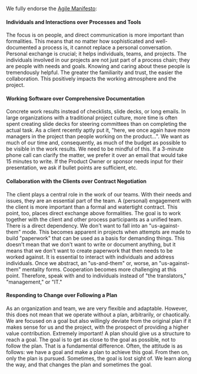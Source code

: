 We fully endorse the [Agile Manifesto](https://agilemanifesto.org/iso/de/manifesto.html):

#### Individuals and Interactions over Processes and Tools

The focus is on people, and direct communication is more important than formalities. This means that no matter how sophisticated and well-documented a process is, it cannot replace a personal conversation. Personal exchange is crucial; it helps individuals, teams, and projects. The individuals involved in our projects are not just part of a process chain; they are people with needs and goals. Knowing and caring about these people is tremendously helpful. The greater the familiarity and trust, the easier the collaboration. This positively impacts the working atmosphere and the project.

#### Working Software over Comprehensive Documentation

Concrete work results instead of checklists, slide decks, or long emails. In large organizations with a traditional project culture, more time is often spent creating slide decks for steering committees than on completing the actual task. As a client recently aptly put it, "here, we once again have more managers in the project than people working on the product...". We want as much of our time and, consequently, as much of the budget as possible to be visible in the work results. We need to be mindful of this. If a 3-minute phone call can clarify the matter, we prefer it over an email that would take 15 minutes to write. If the Product Owner or sponsor needs input for their presentation, we ask if bullet points are sufficient, etc.

#### Collaboration with the Clients over Contract Negotiation

The client plays a central role in the work of our teams. With their needs and issues, they are an essential part of the team. A (personal) engagement with the client is more important than a formal and watertight contract. This point, too, places direct exchange above formalities. The goal is to work together with the client and other process participants as a unified team. There is a direct dependency. We don't want to fall into an "us-against-them" mode. This becomes apparent in projects when attempts are made to build "paperwork" that can be used as a basis for demanding things. This doesn't mean that we don't want to write or document anything, but it means that we don't want to create paperwork that then needs to be worked against. It is essential to interact with individuals and address individuals. Once we abstract, an "us-and-them" or, worse, an "us-against-them" mentality forms. Cooperation becomes more challenging at this point. Therefore, speak with and to individuals instead of "the translators," "management," or "IT."

#### Responding to Change over Following a Plan

As an organization and team, we are very flexible and adaptable. However, this does not mean that we operate without a plan, arbitrarily, or chaotically. We are focused on a goal but also willingly deviate from the original plan if it makes sense for us and the project, with the prospect of providing a higher value contribution. Extremely important! A plan should give us a structure to reach a goal. The goal is to get as close to the goal as possible, not to follow the plan. That is a fundamental difference. Often, the attitude is as follows: we have a goal and make a plan to achieve this goal. From then on, only the plan is pursued. Sometimes, the goal is lost sight of. We learn along the way, and that changes the plan and sometimes the goal.